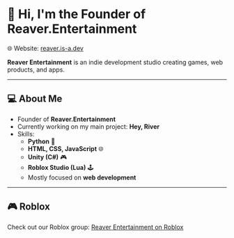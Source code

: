 # 👋 Hi, I'm the Founder of Reaver.Entertainment  

🌐 Website: [reaver.is-a.dev](https://reaver.is-a.dev)  

**Reaver Entertainment** is an indie development studio creating games, web products, and apps.  

---

## 💻 About Me  
- Founder of **Reaver.Entertainment**  
- Currently working on my main project: **Hey, River**  
- Skills:  
  - **Python** 🐍  
  - **HTML, CSS, JavaScript** 🌐  
  - **Unity (C#)** 🎮  
  - **Roblox Studio (Lua)** 🕹️  
  - Mostly focused on **web development**  

---

## 🎮 Roblox  
Check out our Roblox group: [Reaver Entertainment on Roblox](https://www.roblox.com/communities/34725595/Reaver-Entertainment#!/about)  
